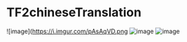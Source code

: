 # TF2chineseTranslation
![image](https://i.imgur.com/pAsAqVD.png
![image](https://i.imgur.com/qz7wuVB.png)
![image](https://i.imgur.com/N6qMmnp.png)
